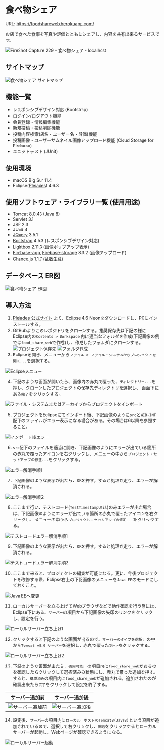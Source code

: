 # 食べ物シェア

URL: https://foodshareweb.herokuapp.com/

お店で食べた食事を写真や評価とともにシェアし、内容を共有出来るサービスです。

![FireShot Capture 229 - 食べ物シェア - localhost](https://user-images.githubusercontent.com/53920598/126440762-53af1fe1-1868-45ba-8f2d-6443c15605fd.png)

サイトマップ
---

![食べ物シェア サイトマップ](https://user-images.githubusercontent.com/53920598/126189449-a7ce94c2-805e-4d7a-ba9d-75062813bd01.png)

機能一覧
---
- レスポンシブデザイン対応 (Bootstrap)
- ログイン/ログアウト機能
- 会員登録・情報編集機能
- 新規投稿・投稿削除機能
- 投稿内容検索(店名・ユーザー名・評価)機能
- 投稿画像・ユーザーサムネイル画像アップロード機能 (Cloud Storage for Firebase)
- ユニットテスト (JUnit)

使用環境
---
- macOS Big Sur 11.4
- Eclipse([Pleiades](https://mergedoc.osdn.jp/)) 4.6.3

使用ソフトウェア・ライブラリ一覧 (使用用途)
---
- Tomcat 8.0.43 (Java 8)
- Servlet 3.1
- JSP 2.3
- JUnit 4
- [JQuery](https://jquery.com/) 3.5.1
- [Bootstrap](https://getbootstrap.jp/) 4.5.3 (レスポンシブデザイン対応)
- [Lightbox](https://lokeshdhakar.com/projects/lightbox2/) 2.11.3 (画像ポップアップ表示)
- [Firebase-app](https://firebase.google.com/?hl=ja), [Firebase-storage](https://firebase.google.com/docs/storage?hl=ja) 8.3.2 (画像アップロード)
- [Chance.js](https://chancejs.com/) 1.1.7 (乱数生成)

データベース ER図
---
![食べ物シェア ER図](https://user-images.githubusercontent.com/53920598/126127774-31f783fd-cff0-4a0d-9af9-6389dad582fa.png)

導入方法
---

1. [Pleiades 公式サイト](https://mergedoc.osdn.jp/) より、Eclipse 4.6 Neonをダウンロードし、PCにインストールする。
2. GitHubよりこのレポジトリをクローンする。推奨保存先は下記の様にEclipse内の`Contents > Workspace` 内に適当なフォルダを作成(下記画像の例では`food_share_web`で作成)し、作成したフォルダにクローンする。
![プロジェクト保存先](https://user-images.githubusercontent.com/53920598/126457417-f74c456c-1604-431e-8b56-9e336336bbbe.png)
![フォルダ作成](https://user-images.githubusercontent.com/53920598/126458322-b54a8e2a-cf5d-466f-95b5-16c378224a5d.png)
3. Eclipseを開き、メニューから`ファイル > ファイル・システムからプロジェクトを開く...`を選択する。

![Eclipseメニュー](https://user-images.githubusercontent.com/53920598/126458584-d9e71fd7-cb6f-47a7-958d-6e8fa9fa520d.png)

4. 下記のような画面が開いたら、画像内の赤丸で覆った、`ディレクトリー...`を押し、クローンしたプロジェクトの保存先ディレクトリを選択し、
画面下にある`完了`をクリックする。

![ファイル・システムまたはアーカイブからプロジェクトをインポート](https://user-images.githubusercontent.com/53920598/126461121-b71ac121-fd86-47eb-9a44-399697209d76.png)

5. プロジェクトをEclipseにてインポート後、下記画像のように`src`と`WEB-INF`配下のファイルがエラー表示になる場合がある。その場合は6以降を参照すること。

![インポート後エラー](https://user-images.githubusercontent.com/53920598/126861622-0cfe3c37-5b44-4320-a66d-727b8a1e6fe8.png)

6. `src`配下のファイルを適当に開き、下記画像のようにエラーが出ている箇所の赤丸で覆ったアイコンを右クリックし、メニューの中から`プロジェクト・セットアップの修正...`をクリックする。

![エラー解消手順1](https://user-images.githubusercontent.com/53920598/126861943-7bc1e73b-aba9-457a-878a-1575f9fea33d.png)

7. 下記画像のような表示が出たら、`OK`を押す。すると処理が走り、エラーが解消される。

![エラー解消手順２](https://user-images.githubusercontent.com/53920598/126862048-459d8636-711d-4772-8b31-e2e30a4a7fe0.png)

8. ここまで行い、テストコード(`TestTimestampUtil`)のみエラーが出た場合は、下記画像のようにエラーが出ている箇所の赤丸で覆ったアイコンを右クリックし、メニューの中から`プロジェクト・セットアップの修正...`をクリックする。

![テストコードエラー解消手順1](https://user-images.githubusercontent.com/53920598/126862164-0315b6ca-bcf0-4508-8d85-d6badf021b69.png)

9. 下記画像のような表示が出たら、`OK`を押す。すると処理が走り、エラーが解消される。

![テストコードエラー解消手順2](https://user-images.githubusercontent.com/53920598/126862185-bde6b116-819b-4910-833d-9449bc899ba1.png)

10. ここまで来ると、プロジェクトの編集が可能になる。更に、今後プロジェクトを改修する際、Eclipse右上の下記画像のメニューを`Java EE`のモードにしておくこと。

![Java EEへ変更](https://user-images.githubusercontent.com/53920598/126862321-40a0db67-ffd6-42b0-8f4e-577984a8b79a.png)

11. ローカルサーバーを立ち上げてWebブラウザなどで動作確認を行う際には、Eclipse下にある、`サーバー`の項目から下記画像の矢印のリンクをクリックし、設定を行う。

![ローカルサーバー立ち上げ1](https://user-images.githubusercontent.com/53920598/126862390-e874c65b-6418-4993-ab7a-e1d174417e78.png)

12. クリックすると下記のような画面が出るので、`サーバーのタイプを選択: `の中から`Tomcat v8.0 サーバー`を選択し、赤丸で覆った`次へ>`をクリックする。

![ローカルサーバー立ち上げ2](https://user-images.githubusercontent.com/53920598/126862474-573de974-490c-47b8-90b8-f72c80091c07.png)

13. 下記のような画面が出たら、`使用可能: `の項目内に`food_share_web`があるのを確認したらクリックして選択済みの状態にし、赤丸で覆った追加を押す。すると、`構成済み`の項目内に`food_share_web`が追加される。追加されたのが確認出来たら`完了`をクリックして設定を終了する。

サーバー追加前            | サーバー追加後
:-------------------------:|:-------------------------:
![サーバー追加前](https://user-images.githubusercontent.com/53920598/126862701-7290267f-2b0b-41fd-9e37-d73b951dba80.png)|![サーバー追加後](https://user-images.githubusercontent.com/53920598/126862534-02522a9f-0baf-4545-a1f7-6f828a51e74d.png)

14. 設定後、`サーバー`の項目内に`ローカル・ホストのTomcat8(Java8)`という項目が追加されているので、選択して右クリックし、`開始`をクリックするとローカルサーバーが起動し、Webページが確認できるようになる。

![ローカルサーバー起動](https://user-images.githubusercontent.com/53920598/126862798-060cd59a-7c39-4237-9f31-c6cad91180e1.png)
